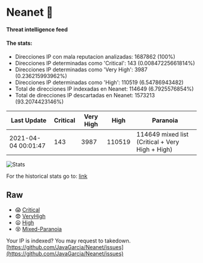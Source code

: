 # Neanet :hocho:
#### Threat intelligence feed
#### The stats:

- Direcciones IP con mala reputacion analizadas: 1687862 (100%)
- Direcciones IP determinadas como 'Critical':  143 (0.00847225661814%)
- Direcciones IP determinadas como 'Very High':  3987 (0.236215993962%)
- Direcciones IP determinadas como 'High':  110519 (6.54786943482)
- Total de direcciones IP indexadas en Neanet:  114649 (6.7925576854%)
- Total de direcciones IP descartadas en Neanet:  1573213 (93.2074423146%)

| Last Update | Critical | Very High | High | Paranoia |
| --- | --- | --- | --- | --- |
| 2021-04-04 00:01:47 | 143 | 3987 | 110519 | 114649 mixed list (Critical + Very High + High)|

![Stats](https://docs.google.com/spreadsheets/d/e/2PACX-1vSnaNMIXVabIpDJjufMlzH7poXnshF3mgd8Is1g9ytUEzVsP5my4Trn8f-xkoLLQ38xpL3HtmUexLo6/pubchart?oid=501124687&format=image)

For the historical stats go to: [link](/stats.csv)
## Raw
- :scream: [Critical](https://raw.githubusercontent.com/JavaGarcia/Neanet/master/blacklists/neanet_critical.txt)
- :fearful: [VeryHigh](https://raw.githubusercontent.com/JavaGarcia/Neanet/master/blacklists/neanet_veryHigh.txtt)
- :frowning: [High](https://raw.githubusercontent.com/JavaGarcia/Neanet/master/blacklists/neanet_high.txt)
- :dizzy_face: [Mixed-Paranoia](https://raw.githubusercontent.com/JavaGarcia/Neanet/master/blacklists/neanet_all.txt)


Your IP is indexed? You may request to takedown. [https://github.com/JavaGarcia/Neanet/issues](https://github.com/JavaGarcia/Neanet/issues)























































































































































































































































































































































































































































































































































































































































































































































































































































































































































































































































































































































































































































































































































































































































































































































































































































































































































































































































































































































































































































































































































































































































































































































































































































































































































































































































































































































































































































































































































































































































































































































































































































































































































































































































































































































































































































































































































































































































































































































































































































































































































































































































































































































































































































































































































































































































































































































































































































































































































































































































































































































































































































































































































































































































































































































